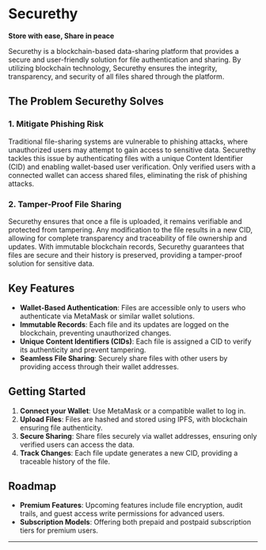 # Securethy

**Store with ease, Share in peace**

Securethy is a blockchain-based data-sharing platform that provides a secure and user-friendly solution for file authentication and sharing. By utilizing blockchain technology, Securethy ensures the integrity, transparency, and security of all files shared through the platform.

## The Problem Securethy Solves

### 1. Mitigate Phishing Risk
Traditional file-sharing systems are vulnerable to phishing attacks, where unauthorized users may attempt to gain access to sensitive data. Securethy tackles this issue by authenticating files with a unique Content Identifier (CID) and enabling wallet-based user verification. Only verified users with a connected wallet can access shared files, eliminating the risk of phishing attacks.

### 2. Tamper-Proof File Sharing
Securethy ensures that once a file is uploaded, it remains verifiable and protected from tampering. Any modification to the file results in a new CID, allowing for complete transparency and traceability of file ownership and updates. With immutable blockchain records, Securethy guarantees that files are secure and their history is preserved, providing a tamper-proof solution for sensitive data.

## Key Features

- **Wallet-Based Authentication**: Files are accessible only to users who authenticate via MetaMask or similar wallet solutions.
- **Immutable Records**: Each file and its updates are logged on the blockchain, preventing unauthorized changes.
- **Unique Content Identifiers (CIDs)**: Each file is assigned a CID to verify its authenticity and prevent tampering.
- **Seamless File Sharing**: Securely share files with other users by providing access through their wallet addresses.

## Getting Started

1. **Connect your Wallet**: Use MetaMask or a compatible wallet to log in.
2. **Upload Files**: Files are hashed and stored using IPFS, with blockchain ensuring file authenticity.
3. **Secure Sharing**: Share files securely via wallet addresses, ensuring only verified users can access the data.
4. **Track Changes**: Each file update generates a new CID, providing a traceable history of the file.

## Roadmap

- **Premium Features**: Upcoming features include file encryption, audit trails, and guest access write permissions for advanced users.
- **Subscription Models**: Offering both prepaid and postpaid subscription tiers for premium users.
---
